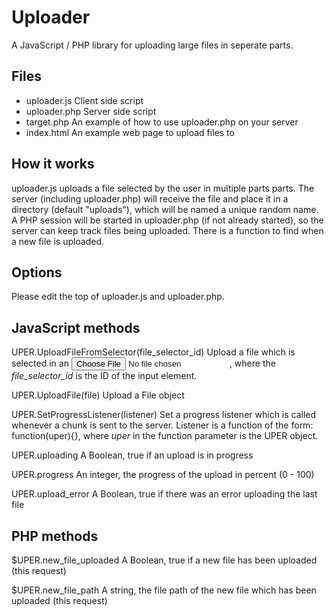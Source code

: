 # Uploader

A JavaScript / PHP library for uploading large files in seperate parts.

## Files

- uploader.js		Client side script
- uploader.php	Server side script
- target.php		An example of how to use uploader.php on your server
- index.html		An example web page to upload files to

## How it works

uploader.js uploads a file selected by the user in multiple parts parts. The server (including uploader.php) will receive the file and place it in a directory (default "uploads"), which will be named a unique random name. A PHP session will be started in uploader.php (if not already started), so the server can keep track files being uploaded. There is a function to find when a new file is uploaded.

## Options

Please edit the top of uploader.js and uploader.php.

## JavaScript methods

UPER.UploadFileFromSelector(file_selector_id)		Upload a file which is selected in an <input type = "file" id = "some_id" />, where the *file_selector_id* is the ID of the input element.

UPER.UploadFile(file) 	Upload a File object

UPER.SetProgressListener(listener)	Set a progress listener which is called whenever a chunk is sent to the server. Listener is a function of the form: function(uper){}, where *uper* in the function parameter is the UPER object.

UPER.uploading		A Boolean, true if an upload is in progress

UPER.progress		An integer, the progress of the upload in percent (0 - 100)

UPER.upload_error	A Boolean, true if there was an error uploading the last file

## PHP methods

$UPER.new_file_uploaded		A Boolean, true if a new file has been uploaded (this request)

$UPER.new_file_path				A string, the file path of the new file which has been uploaded (this request)

